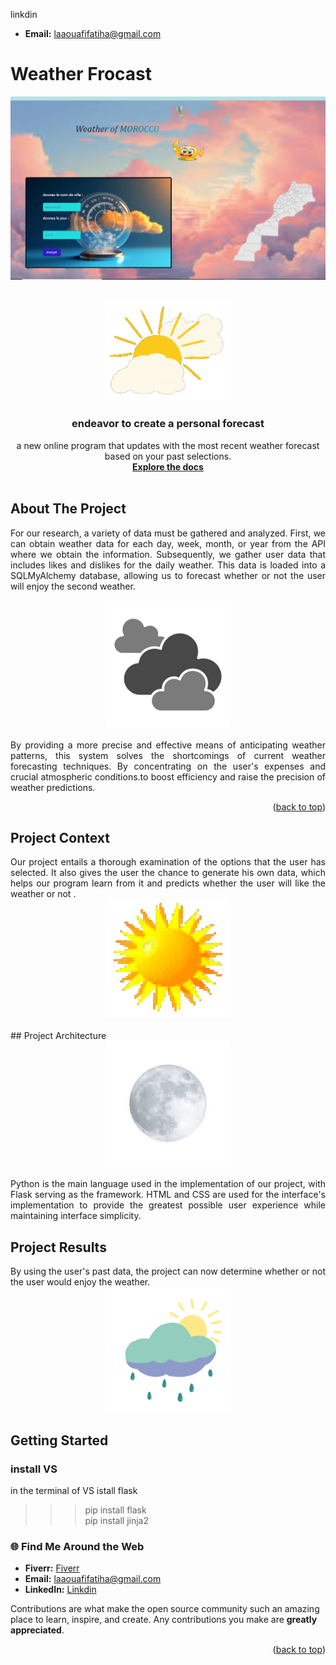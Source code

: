 <a name="readme-top"></a>



<a name="https://www.linkedin.com/in/fatiha-laaouafi-4227252ba/"> linkdin</a> <br>
- **Email:** <a href="laaouafifatiha@gmail.com"> laaouafifatiha@gmail.com </a> <br>

 # <h1> Weather Frocast </h1>

<img src="static/images/Weather_of_morocco.png"></img>



<!-- logo-->
<br />

<div align="center">
 
  <a href="#">
    <img src="static/images/clousun.gif" alt="Logo" width="200">
  </a>

  <h3 align="center"> endeavor to create a personal forecast</h3>

  <p align="center">
    a new online program that updates with the most recent weather forecast based on your past selections.     <br />
    <a href="https://github.com/LAAOUAFIFATIHA"><strong>Explore the docs</strong></a>
    <br />
    <br />
  </p>
</div>

<!-- ABOUT THE PROJECT -->
## About The Project
<div align="justify">
For our research, a variety of data must be gathered and analyzed. First, we can obtain weather data for each day, week, month, or year from the API where we obtain the information. Subsequently, we gather user data that includes likes and dislikes for the daily weather. This data is loaded into a SQLMyAlchemy database, allowing us to forecast whether or not the user will enjoy the second weather.</div>
<br>

<div align="center">
  <a href="#">
    <img src="static/images/cloud.png" alt="Logo" width="200">
  </a>
</div>

<br>
<div align="justify">
By providing a more precise and effective means of anticipating weather patterns, this system solves the shortcomings of current weather forecasting techniques. By concentrating on the user's expenses and crucial atmospheric conditions.to boost efficiency and raise the precision of weather predictions.
</div>

<p align="right">(<a href="#readme-top">back to top</a>)</p>

## Project Context
<div align="justify">
Our project entails a thorough examination of the options that the user has selected. It also gives the user the chance to generate his own data, which helps our program learn from it and predicts whether the user will like the weather or not .
</div>
<div align="center">
    <a href="#">
    <img src="static/images/hot_sun.gif" alt="Logo" width="200">
  </a>
</div>
<br>
## Project Architecture

<div align="center">
    <a href="#">
        <img src="static/images/moon.png" alt="Logo" width="200">
     </a>
</div>
<br>
<div align="justify">
Python is the main language used in the implementation of our project, with Flask serving as the framework. HTML and CSS are used for the interface's implementation to provide the greatest possible user experience while maintaining interface simplicity.
</div>

## Project Results
<div align="justify">
By using the user's past data, the project can now determine whether or not the user would enjoy the weather.</div>

<div align="center">
    <a href="#">
        <img src="static/images/sun_rain.gif" alt="Logo" width="200">
     </a>
</div>



<!-- GETTING STARTED -->
## Getting Started
### install VS 
in the terminal of VS 
istall flask 
>>> pip install flask <br>
>>> pip install jinja2

### 🌐 Find Me Around the Web
- **Fiverr:** <a href="https://fr.fiverr.com/fatiha_laa?up_rollout=true"> Fiverr</a>
- **Email:** <a href="laaouafifatiha@gmail.com"> laaouafifatiha@gmail.com </a>
- **LinkedIn:** <a href="https://www.linkedin.com/in/fatiha-laaouafi-4227252ba/"> Linkdin </a>


Contributions are what make the open source community such an amazing place to learn, inspire, and create. Any contributions you make are **greatly appreciated**.

<p align="right">(<a href="#readme-top">back to top</a>)</p>

